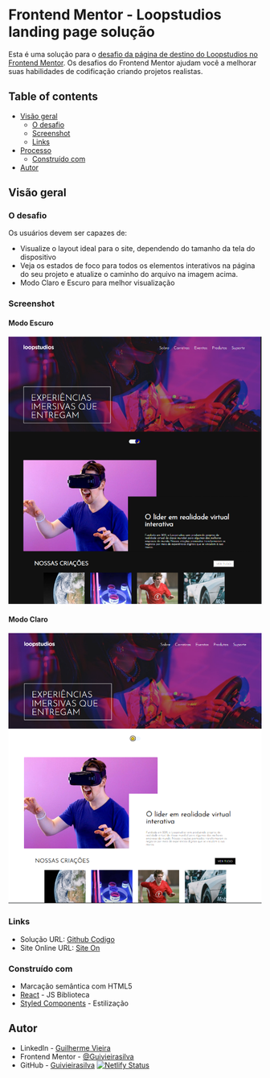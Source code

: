 # Frontend Mentor - Loopstudios landing page solução

Esta é uma solução para o [desafio da página de destino do Loopstudios no Frontend Mentor](https://www.frontendmentor.io/challenges/loopstudios-landing-page-N88J5Onjw). Os desafios do Frontend Mentor ajudam você a melhorar suas habilidades de codificação criando projetos realistas.
## Table of contents

- [Visão geral](#overview)
  - [O desafio](#the-challenge)
  - [Screenshot](#screenshot)
  - [Links](#links)
- [Processo](#my-process)
  - [Construído com](#built-with)
- [Autor](#author)


## Visão geral

### O desafio

Os usuários devem ser capazes de:

- Visualize o layout ideal para o site, dependendo do tamanho da tela do dispositivo
- Veja os estados de foco para todos os elementos interativos na página do seu projeto e atualize o caminho do arquivo na imagem acima.
- Modo Claro e Escuro para melhor visualização

### Screenshot

  #### Modo Escuro

![Dark Mode](./Screenshot/dark.PNG)

  #### Modo Claro
  
![Light Mode](./Screenshot/light.PNG)

### Links

- Solução URL: [Github Codigo](https://github.com/Guivieirasilva/loopstudios-landing-page-main)
- Site Online URL: [Site On](https://your-live-site-url.com)


### Construído com

- Marcação semântica com HTML5
- [React](https://reactjs.org/) - JS Biblioteca
- [Styled Components](https://styled-components.com/) - Estilização


## Autor

- LinkedIn - [Guilherme Vieira](https://www.linkedin.com/in/guilherme-vieira-silva/)
- Frontend Mentor - [@Guivieirasilva](https://www.frontendmentor.io/profile/Guivieirasilva)
- GitHub - [Guivieirasilva](https://github.com/Guivieirasilva)
[![Netlify Status](https://api.netlify.com/api/v1/badges/28ca15a9-6290-41a2-a3a9-7b54d9d8f09a/deploy-status)](https://app.netlify.com/sites/loopstudios-landing-page-by-gui/deploys)


